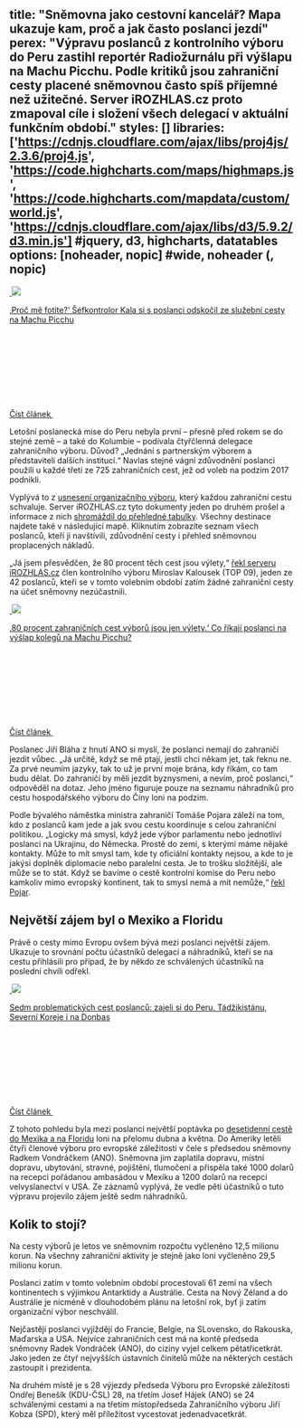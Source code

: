 title: "Sněmovna jako cestovní kancelář? Mapa ukazuje kam, proč a jak často poslanci jezdí"
perex: "Výpravu poslanců z kontrolního výboru do Peru zastihl reportér Radiožurnálu při výšlapu na Machu Picchu. Podle kritiků jsou zahraniční cesty placené sněmovnou často spíš příjemné než užitečné. Server iROZHLAS.cz proto zmapoval cíle i složení všech delegací v aktuální funkčním období."
styles: []
libraries: ['https://cdnjs.cloudflare.com/ajax/libs/proj4js/2.3.6/proj4.js', 'https://code.highcharts.com/maps/highmaps.js', 'https://code.highcharts.com/mapdata/custom/world.js', 'https://cdnjs.cloudflare.com/ajax/libs/d3/5.9.2/d3.min.js'] #jquery, d3, highcharts, datatables
options: [noheader, nopic] #wide, noheader (, nopic)
---

<a href="/zpravy-domov/sefkontrolor-kala-s-poslanci-na-machu-picchu_1905220600_ace" class="b-inline b-inline--right">
  <div class="b-inline__wrap">
            <div class="b-inline__img">
          <div class="img img--16x9 img--w238 is-loaded">
              <span class="img__holder is-loading is-loaded is-visible" data-srcset="[&quot;https://www.irozhlas.cz/sites/default/files/styles/zpravy_rubrikovy_nahled/public/uploader/snimek_obrazovky_201_190521-170600_ace.png?itok=GtOlM_Rv 238x134&quot;]">

  <noscript>    <img src="https://www.irozhlas.cz/sites/default/files/styles/zpravy_rubrikovy_nahled/public/uploader/snimek_obrazovky_201_190521-170600_ace.png?itok=GtOlM_Rv" alt="" />  </noscript>
<img src="https://www.irozhlas.cz/sites/default/files/styles/zpravy_rubrikovy_nahled/public/uploader/snimek_obrazovky_201_190521-170600_ace.png?itok=GtOlM_Rv"></span>
          </div>
        </div>
        <div class="b-inline__content">
      <p class="text-xs--m text-serif">
        ‚Proč mě fotíte?‘ Šéfkontrolor Kala si s&nbsp;poslanci odskočil ze služební cesty na Machu Picchu      </p>
    </div>
    <p class="b-inline__more">
      <span class="link-more">
        Číst článek
        <span class="icon-svg icon-svg--arrow-dots ">
    <svg class="icon-svg__svg" xmlns:xlink="http://www.w3.org/1999/xlink">
      <use xlink:href="/sites/all/themes/custom/irozhlas/img/bg/icons-svg.svg#icon-arrow-dots" x="0" y="0" width="100%" height="100%"></use>
      
  </span>      </span>
    </p>
  </div>
</a>

Letošní poslanecká mise do Peru nebyla první – přesně před rokem se do stejné země – a také do Kolumbie – podívala čtyřčlenná delegace zahraničního výboru. Důvod? „Jednání s partnerským výborem a představiteli dalších institucí.“ Navlas stejné vágní zdůvodnění poslanci použili u každé třetí ze 725 zahraničních cest, jež od voleb na podzim 2017 podnikli.

Vyplývá to z [usnesení organizačního výboru](http://www.psp.cz/sqw/hp.sqw?k=3805&kk=5), který každou zahraniční cestu schvaluje. Server iROZHLAS.cz tyto dokumenty jeden po druhém prošel a informace z nich [shromáždil do přehledné tabulky](https://docs.google.com/spreadsheets/d/12M3beW986UsSV9fYA5j3YOD9FX0IClEbij8qnwdtuOE/edit?usp=sharing). Všechny destinace najdete také v následující mapě. Kliknutím zobrazíte seznam všech poslanců, kteří ji navštívili, zdůvodnění cesty i přehled sněmovnou proplacených nákladů.

<wide>
<div id="mapa"></div>
<div id="mps_list"></div>
</wide>

„Já jsem přesvědčen, že 80 procent těch cest jsou výlety,“ [řekl serveru iROZHLAS.cz](https://www.irozhlas.cz/zpravy-domov/sluzebni-cesta-poslanci-peru-macu-picchu-nku-kala_1905221630_tec) člen kontrolního výboru Miroslav Kalousek (TOP 09), jeden ze 42 poslanců, kteří se v tomto volebním období zatím žádné zahraniční cesty na účet sněmovny nezúčastnili.

<a href="/zpravy-domov/sluzebni-cesta-poslanci-peru-macu-picchu-nku-kala_1905221630_tec" class="b-inline b-inline--left">
  <div class="b-inline__wrap">
            <div class="b-inline__img">
          <div class="img img--16x9 img--w238 is-loaded">
              <span class="img__holder is-loading is-loaded is-visible" data-srcset="[&quot;https://www.irozhlas.cz/sites/default/files/styles/zpravy_rubrikovy_nahled/public/uploader/img_1099_190521-135026_ako.JPG?itok=jimyZy0S 238x134&quot;]">

  <noscript>    <img src="https://www.irozhlas.cz/sites/default/files/styles/zpravy_rubrikovy_nahled/public/uploader/img_1099_190521-135026_ako.JPG?itok=jimyZy0S" alt="" />  </noscript>
<img src="https://www.irozhlas.cz/sites/default/files/styles/zpravy_rubrikovy_nahled/public/uploader/img_1099_190521-135026_ako.JPG?itok=jimyZy0S"></span>
          </div>
        </div>
        <div class="b-inline__content">
      <p class="text-xs--m text-serif">
        ‚80 procent zahraničních cest výborů jsou jen výlety.‘ Co říkají poslanci na výšlap kolegů na Machu Picchu?      </p>
    </div>
    <p class="b-inline__more">
      <span class="link-more">
        Číst článek
        <span class="icon-svg icon-svg--arrow-dots ">
    <svg class="icon-svg__svg" xmlns:xlink="http://www.w3.org/1999/xlink">
      <use xlink:href="/sites/all/themes/custom/irozhlas/img/bg/icons-svg.svg#icon-arrow-dots" x="0" y="0" width="100%" height="100%"></use>
      
  </span>      </span>
    </p>
  </div>
</a>

Poslanec Jiří Bláha z hnutí ANO si myslí, že poslanci nemají do zahraničí jezdit vůbec. „Já určitě, když se mě ptají, jestli chci někam jet, tak řeknu ne. Za prvé neumím jazyky, tak to už je první moje brána, kdy říkám, co tam budu dělat. Do zahraničí by měli jezdit byznysmeni, a nevím, proč poslanci,“ odpověděl na dotaz. Jeho jméno figuruje pouze na seznamu náhradníků pro cestu hospodářského výboru do Číny loni na podzim.

Podle bývalého náměstka ministra zahraničí Tomáše Pojara záleží na tom, kdo z poslanců kam jede a jak svou cestu koordinuje s celou zahraniční politikou. „Logicky má smysl, když jede výbor parlamentu nebo jednotliví poslanci na Ukrajinu, do Německa. Prostě do zemí, s kterými máme nějaké kontakty. Může to mít smysl tam, kde ty oficiální kontakty nejsou, a kde to je jakýsi doplněk diplomacie nebo paralelní cesta. Je to trošku složitější, ale může se to stát. Když se bavíme o cestě kontrolní komise do Peru nebo kamkoliv mimo evropský kontinent, tak to smysl nemá a mít nemůže,“ [řekl Pojar](https://www.irozhlas.cz/zpravy-domov/tomas-pojar-machu-pichu-vylet-snemovna-kontrolni-vybor-miloslav-kala-peru-nku_1905221955_och). 

## Největší zájem byl o Mexiko a Floridu

Právě o cesty mimo Evropu ovšem bývá mezi poslanci největší zájem. Ukazuje to srovnání počtu účastníků delegací a náhradníků, kteří se na cestu přihlásili pro případ, že by někdo ze schválených účastníků na poslední chvíli odřekl.

<a href="/zpravy-domov/miloslav-kala-nku-peru-poslanceka-cesta-zahranici_1905221545_ako" class="b-inline b-inline--right">
  <div class="b-inline__wrap">
            <div class="b-inline__img">
          <div class="img img--16x9 img--w238 is-loaded">
              <span class="img__holder is-loading is-loaded is-visible" data-srcset="[&quot;https://www.irozhlas.cz/sites/default/files/styles/zpravy_rubrikovy_nahled/public/uploader/img_1101_190521-135027_ako.JPG?itok=yhEmxrtv 238x134&quot;]">

  <noscript>    <img src="https://www.irozhlas.cz/sites/default/files/styles/zpravy_rubrikovy_nahled/public/uploader/img_1101_190521-135027_ako.JPG?itok=yhEmxrtv" alt="" />  </noscript>
<img src="https://www.irozhlas.cz/sites/default/files/styles/zpravy_rubrikovy_nahled/public/uploader/img_1101_190521-135027_ako.JPG?itok=yhEmxrtv"></span>
          </div>
        </div>
        <div class="b-inline__content">
      <p class="text-xs--m text-serif">
        Sedm problematických cest poslanců: zajeli si do Peru, Tádžikistánu, Severní Koreje i&nbsp;na Donbas      </p>
    </div>
    <p class="b-inline__more">
      <span class="link-more">
        Číst článek
        <span class="icon-svg icon-svg--arrow-dots ">
    <svg class="icon-svg__svg" xmlns:xlink="http://www.w3.org/1999/xlink">
      <use xlink:href="/sites/all/themes/custom/irozhlas/img/bg/icons-svg.svg#icon-arrow-dots" x="0" y="0" width="100%" height="100%"></use>
      
  </span>      </span>
    </p>
  </div>
</a>

Z tohoto pohledu byla mezi poslanci největší poptávka po [desetidenní cestě do Mexika a na Floridu](http://www.psp.cz/sqw/text/text2.sqw?idd=155764) loni na přelomu dubna a května. Do Ameriky letěli čtyři členové výboru pro evropské záležitosti v čele s předsedou sněmovny Radkem Vondráčkem (ANO). Sněmovna jim zaplatila dopravu, místní dopravu, ubytování, stravné, pojištění, tlumočení a přispěla také 1000 dolarů na recepci pořádanou ambasádou v Mexiku a 1200 dolarů na recepci velvyslanectví v USA. Ze záznamů vyplývá, že vedle pěti účastníků o tuto výpravu projevilo zájem ještě sedm náhradníků.  

## Kolik to stojí?

Na cesty výborů je letos ve sněmovním rozpočtu vyčleněno 12,5 milionu korun. Na všechny zahraniční aktivity je stejně jako loni vyčleněno 29,5 milionu korun.

Poslanci zatím v tomto volebním období procestovali 61 zemí na všech kontinentech s výjimkou Antarktidy a Austrálie. Cesta na Nový Zéland a do Austrálie je nicméně v dlouhodobém plánu na letošní rok, byť ji zatím organizační výbor neschválil.

Nejčastěji poslanci vyjíždějí do Francie, Belgie, na SLovensko, do Rakouska, Maďarska a USA. Nejvíce zahraničních cest má na kontě předseda sněmovny Radek Vondráček (ANO), do ciziny vyjel celkem pětatřicetkrát. Jako jeden ze čtyř nejvyšších ústavních činitelů může na některých cestách zastoupit i prezidenta. 

Na druhém místě je s 28 výjezdy předseda Výboru pro Evropské záležitosti Ondřej Benešík (KDU-ČSL) 28, na třetím Josef Hájek (ANO) se 24 schválenými cestami a na třetím místopředseda Zahraničního výboru Jiří Kobza (SPD), který měl příležitost vycestovat jedenadvacetkrát. 